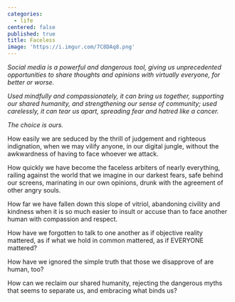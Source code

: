 ```yaml
---
categories:
  - life
centered: false
published: true
title: Faceless
image: 'https://i.imgur.com/7C8DAq8.png'
---
```

_Social media is a powerful and dangerous tool, giving us unprecedented opportunities to share thoughts and opinions with virtually everyone, for better or worse._

_Used mindfully and compassionately, it can bring us together, supporting our shared humanity, 
and strengthening our sense of community; used carelessly, it can tear us apart, spreading fear and hatred like a cancer._

_The choice is ours._


How easily 
we are seduced 
by the thrill of judgement
and righteous indignation,
when we may vilify anyone,
in our digital jungle,
without the awkwardness 
of having to face
whoever we attack.

How quickly 
we have become 
the faceless arbiters
of nearly everything,
railing against the world
that we imagine
in our darkest fears,
safe behind our screens,
marinating in our own opinions,
drunk with the agreement
of other angry souls.

How far we have fallen
down this slope of vitriol,
abandoning civility
and kindness
when it is so much easier 
to insult or accuse
than to face another human
with compassion and respect.

How have we forgotten 
to talk to one another 
as if objective reality mattered,
as if what we hold in common mattered,
as if EVERYONE  mattered?

How have we ignored
the simple truth
that those we disapprove of
are human, too?

How can we reclaim
our shared humanity,
rejecting the dangerous myths
that seems to separate us,
and embracing
what binds us?





